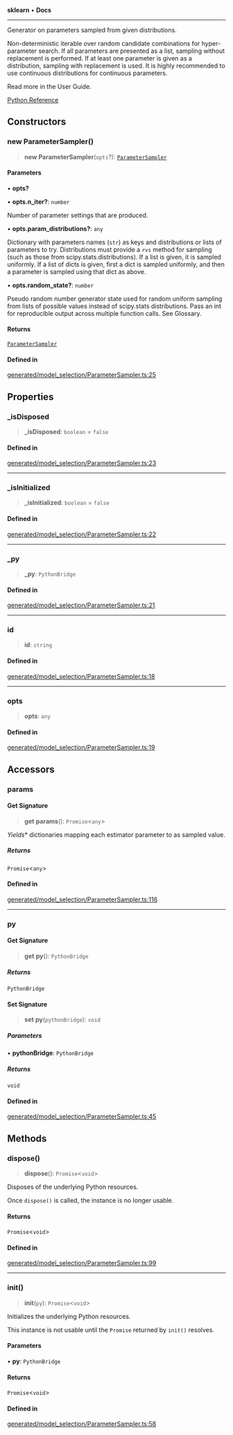 **sklearn** • **Docs**

***

Generator on parameters sampled from given distributions.

Non-deterministic iterable over random candidate combinations for hyper- parameter search. If all parameters are presented as a list, sampling without replacement is performed. If at least one parameter is given as a distribution, sampling with replacement is used. It is highly recommended to use continuous distributions for continuous parameters.

Read more in the User Guide.

[Python Reference](https://scikit-learn.org/stable/modules/generated/sklearn.model_selection.ParameterSampler.html)

## Constructors

### new ParameterSampler()

> **new ParameterSampler**(`opts`?): [`ParameterSampler`](ParameterSampler.md)

#### Parameters

• **opts?**

• **opts.n\_iter?**: `number`

Number of parameter settings that are produced.

• **opts.param\_distributions?**: `any`

Dictionary with parameters names (`str`) as keys and distributions or lists of parameters to try. Distributions must provide a `rvs` method for sampling (such as those from scipy.stats.distributions). If a list is given, it is sampled uniformly. If a list of dicts is given, first a dict is sampled uniformly, and then a parameter is sampled using that dict as above.

• **opts.random\_state?**: `number`

Pseudo random number generator state used for random uniform sampling from lists of possible values instead of scipy.stats distributions. Pass an int for reproducible output across multiple function calls. See Glossary.

#### Returns

[`ParameterSampler`](ParameterSampler.md)

#### Defined in

[generated/model\_selection/ParameterSampler.ts:25](https://github.com/transitive-bullshit/scikit-learn-ts/blob/ac44cfe4514273f037328d5b7cee92242da76b0c/packages/sklearn/src/generated/model_selection/ParameterSampler.ts#L25)

## Properties

### \_isDisposed

> **\_isDisposed**: `boolean` = `false`

#### Defined in

[generated/model\_selection/ParameterSampler.ts:23](https://github.com/transitive-bullshit/scikit-learn-ts/blob/ac44cfe4514273f037328d5b7cee92242da76b0c/packages/sklearn/src/generated/model_selection/ParameterSampler.ts#L23)

***

### \_isInitialized

> **\_isInitialized**: `boolean` = `false`

#### Defined in

[generated/model\_selection/ParameterSampler.ts:22](https://github.com/transitive-bullshit/scikit-learn-ts/blob/ac44cfe4514273f037328d5b7cee92242da76b0c/packages/sklearn/src/generated/model_selection/ParameterSampler.ts#L22)

***

### \_py

> **\_py**: `PythonBridge`

#### Defined in

[generated/model\_selection/ParameterSampler.ts:21](https://github.com/transitive-bullshit/scikit-learn-ts/blob/ac44cfe4514273f037328d5b7cee92242da76b0c/packages/sklearn/src/generated/model_selection/ParameterSampler.ts#L21)

***

### id

> **id**: `string`

#### Defined in

[generated/model\_selection/ParameterSampler.ts:18](https://github.com/transitive-bullshit/scikit-learn-ts/blob/ac44cfe4514273f037328d5b7cee92242da76b0c/packages/sklearn/src/generated/model_selection/ParameterSampler.ts#L18)

***

### opts

> **opts**: `any`

#### Defined in

[generated/model\_selection/ParameterSampler.ts:19](https://github.com/transitive-bullshit/scikit-learn-ts/blob/ac44cfe4514273f037328d5b7cee92242da76b0c/packages/sklearn/src/generated/model_selection/ParameterSampler.ts#L19)

## Accessors

### params

#### Get Signature

> **get** **params**(): `Promise`\<`any`\>

*Yields** dictionaries mapping each estimator parameter to as sampled value.

##### Returns

`Promise`\<`any`\>

#### Defined in

[generated/model\_selection/ParameterSampler.ts:116](https://github.com/transitive-bullshit/scikit-learn-ts/blob/ac44cfe4514273f037328d5b7cee92242da76b0c/packages/sklearn/src/generated/model_selection/ParameterSampler.ts#L116)

***

### py

#### Get Signature

> **get** **py**(): `PythonBridge`

##### Returns

`PythonBridge`

#### Set Signature

> **set** **py**(`pythonBridge`): `void`

##### Parameters

• **pythonBridge**: `PythonBridge`

##### Returns

`void`

#### Defined in

[generated/model\_selection/ParameterSampler.ts:45](https://github.com/transitive-bullshit/scikit-learn-ts/blob/ac44cfe4514273f037328d5b7cee92242da76b0c/packages/sklearn/src/generated/model_selection/ParameterSampler.ts#L45)

## Methods

### dispose()

> **dispose**(): `Promise`\<`void`\>

Disposes of the underlying Python resources.

Once `dispose()` is called, the instance is no longer usable.

#### Returns

`Promise`\<`void`\>

#### Defined in

[generated/model\_selection/ParameterSampler.ts:99](https://github.com/transitive-bullshit/scikit-learn-ts/blob/ac44cfe4514273f037328d5b7cee92242da76b0c/packages/sklearn/src/generated/model_selection/ParameterSampler.ts#L99)

***

### init()

> **init**(`py`): `Promise`\<`void`\>

Initializes the underlying Python resources.

This instance is not usable until the `Promise` returned by `init()` resolves.

#### Parameters

• **py**: `PythonBridge`

#### Returns

`Promise`\<`void`\>

#### Defined in

[generated/model\_selection/ParameterSampler.ts:58](https://github.com/transitive-bullshit/scikit-learn-ts/blob/ac44cfe4514273f037328d5b7cee92242da76b0c/packages/sklearn/src/generated/model_selection/ParameterSampler.ts#L58)
